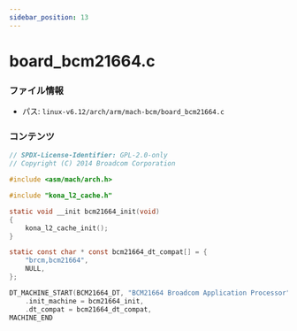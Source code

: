 ```yaml
---
sidebar_position: 13
---
```

# board_bcm21664.c

### ファイル情報

- パス: `linux-v6.12/arch/arm/mach-bcm/board_bcm21664.c`

### コンテンツ

```c
// SPDX-License-Identifier: GPL-2.0-only
// Copyright (C) 2014 Broadcom Corporation

#include <asm/mach/arch.h>

#include "kona_l2_cache.h"

static void __init bcm21664_init(void)
{
	kona_l2_cache_init();
}

static const char * const bcm21664_dt_compat[] = {
	"brcm,bcm21664",
	NULL,
};

DT_MACHINE_START(BCM21664_DT, "BCM21664 Broadcom Application Processor")
	.init_machine = bcm21664_init,
	.dt_compat = bcm21664_dt_compat,
MACHINE_END

```
